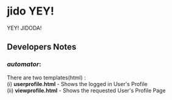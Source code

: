 # jido YEY!
YEY! JIDODA!

## Developers Notes

### **_automator_**:
There are two templates(html) : <br />
(i) **userprofile.html** - Shows the logged in User's Profile <br />
(ii) **viewprofile.html** - Shows the requested User's Profile Page
